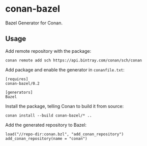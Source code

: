 # conan-bazel

Bazel Generator for Conan.

## Usage
Add remote repository with the package:

```
conan remote add sch https://api.bintray.com/conan/sch/conan
```

Add package and enable the generator in `conanfile.txt`:

```
[requires]
conan-bazel/0.2

[generators]
Bazel
```

Install the package, telling Conan to build it from source:

```
conan install --build conan-bazel/* ..
```

Add the generated repository to Bazel:

```
load("//repo-dir:conan.bzl", "add_conan_repository")
add_conan_repository(name = "conan")
```

